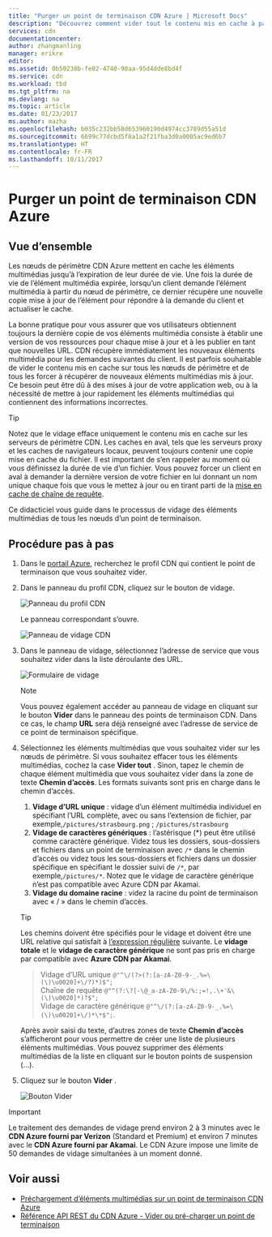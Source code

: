 ```yaml
---
title: "Purger un point de terminaison CDN Azure | Microsoft Docs"
description: "Découvrez comment vider tout le contenu mis en cache à partir d’un point de terminaison CDN Azure."
services: cdn
documentationcenter: 
author: zhangmanling
manager: erikre
editor: 
ms.assetid: 0b50230b-fe82-4740-90aa-95d4dde8bd4f
ms.service: cdn
ms.workload: tbd
ms.tgt_pltfrm: na
ms.devlang: na
ms.topic: article
ms.date: 01/23/2017
ms.author: mazha
ms.openlocfilehash: b035c232bb58d653960190d4974cc3789d55a51d
ms.sourcegitcommit: 6699c77dcbd5f8a1a2f21fba3d0a0005ac9ed6b7
ms.translationtype: HT
ms.contentlocale: fr-FR
ms.lasthandoff: 10/11/2017
---
```

# <a name="purge-an-azure-cdn-endpoint"></a>Purger un point de terminaison CDN Azure
## <a name="overview"></a>Vue d’ensemble
Les nœuds de périmètre CDN Azure mettent en cache les éléments multimédias jusqu’à l’expiration de leur durée de vie.  Une fois la durée de vie de l’élément multimédia expirée, lorsqu’un client demande l’élément multimédia à partir du nœud de périmètre, ce dernier récupère une nouvelle copie mise à jour de l’élément pour répondre à la demande du client et actualiser le cache.

La bonne pratique pour vous assurer que vos utilisateurs obtiennent toujours la dernière copie de vos éléments multimédia consiste à établir une version de vos ressources pour chaque mise à jour et à les publier en tant que nouvelles URL.  CDN récupère immédiatement les nouveaux éléments multimédia pour les demandes suivantes du client.  Il est parfois souhaitable de vider le contenu mis en cache sur tous les nœuds de périmètre et de tous les forcer à récupérer de nouveaux éléments multimédias mis à jour.  Ce besoin peut être dû à des mises à jour de votre application web, ou à la nécessité de mettre à jour rapidement les éléments multimédias qui contiennent des informations incorrectes.

> [!TIP]
> Notez que le vidage efface uniquement le contenu mis en cache sur les serveurs de périmètre CDN.  Les caches en aval, tels que les serveurs proxy et les caches de navigateurs locaux, peuvent toujours contenir une copie mise en cache du fichier.  Il est important de s’en rappeler au moment où vous définissez la durée de vie d’un fichier.  Vous pouvez forcer un client en aval à demander la dernière version de votre fichier en lui donnant un nom unique chaque fois que vous le mettez à jour ou en tirant parti de la [mise en cache de chaîne de requête](cdn-query-string.md).  
> 
> 

Ce didacticiel vous guide dans le processus de vidage des éléments multimédias de tous les nœuds d’un point de terminaison.

## <a name="walkthrough"></a>Procédure pas à pas
1. Dans le [portail Azure](https://portal.azure.com), recherchez le profil CDN qui contient le point de terminaison que vous souhaitez vider.
2. Dans le panneau du profil CDN, cliquez sur le bouton de vidage.
   
    ![Panneau du profil CDN](./media/cdn-purge-endpoint/cdn-profile-blade.png)
   
    Le panneau correspondant s’ouvre.
   
    ![Panneau de vidage CDN](./media/cdn-purge-endpoint/cdn-purge-blade.png)
3. Dans le panneau de vidage, sélectionnez l’adresse de service que vous souhaitez vider dans la liste déroulante des URL.
   
    ![Formulaire de vidage](./media/cdn-purge-endpoint/cdn-purge-form.png)
   
   > [!NOTE]
   > Vous pouvez également accéder au panneau de vidage en cliquant sur le bouton **Vider** dans le panneau des points de terminaison CDN.  Dans ce cas, le champ **URL** sera déjà renseigné avec l’adresse de service de ce point de terminaison spécifique.
   > 
   > 
4. Sélectionnez les éléments multimédias que vous souhaitez vider sur les nœuds de périmètre.  Si vous souhaitez effacer tous les éléments multimédias, cochez la case **Vider tout** .  Sinon, tapez le chemin de chaque élément multimédia que vous souhaitez vider dans la zone de texte **Chemin d’accès**. Les formats suivants sont pris en charge dans le chemin d’accès.
    1. **Vidage d’URL unique** : vidage d’un élément multimédia individuel en spécifiant l’URL complète, avec ou sans l’extension de fichier, par exemple,`/pictures/strasbourg.png` ; `/pictures/strasbourg`
    2. **Vidage de caractères génériques** : l’astérisque (\*) peut être utilisé comme caractère générique. Videz tous les dossiers, sous-dossiers et fichiers dans un point de terminaison avec `/*` dans le chemin d’accès ou videz tous les sous-dossiers et fichiers dans un dossier spécifique en spécifiant le dossier suivi de `/*`, par exemple,`/pictures/*`.  Notez que le vidage de caractère générique n’est pas compatible avec Azure CDN par Akamai. 
    3. **Vidage du domaine racine** : videz la racine du point de terminaison avec « / » dans le chemin d’accès.
   
   > [!TIP]
   > Les chemins doivent être spécifiés pour le vidage et doivent être une URL relative qui satisfait à [l’expression régulière](https://msdn.microsoft.com/library/az24scfc.aspx) suivante. Le **vidage totale** et le **vidage de caractère générique** ne sont pas pris en charge par compatible avec **Azure CDN par Akamai**.
   > > Vidage d’URL unique `@"^\/(?>(?:[a-zA-Z0-9-_.%=\(\)\u0020]+\/?)*)$";`  
   > > Chaîne de requête `@"^(?:\?[-\@_a-zA-Z0-9\/%:;=!,.\+'&\(\)\u0020]*)?$";`  
   > > Vidage de caractère générique `@"^\/(?:[a-zA-Z0-9-_.%=\(\)\u0020]+\/)*\*$";`. 
   > 
   > Après avoir saisi du texte, d’autres zones de texte **Chemin d’accès** s’afficheront pour vous permettre de créer une liste de plusieurs éléments multimédias.  Vous pouvez supprimer des éléments multimédias de la liste en cliquant sur le bouton points de suspension (...).
   > 
5. Cliquez sur le bouton **Vider** .
   
    ![Bouton Vider](./media/cdn-purge-endpoint/cdn-purge-button.png)

> [!IMPORTANT]
> Le traitement des demandes de vidage prend environ 2 à 3 minutes avec le **CDN Azure fourni par Verizon** (Standard et Premium) et environ 7 minutes avec le **CDN Azure fourni par Akamai**.  Le CDN Azure impose une limite de 50 demandes de vidage simultanées à un moment donné. 
> 
> 

## <a name="see-also"></a>Voir aussi
* [Préchargement d’éléments multimédias sur un point de terminaison CDN Azure](cdn-preload-endpoint.md)
* [Référence API REST du CDN Azure - Vider ou pré-charger un point de terminaison](https://msdn.microsoft.com/library/mt634451.aspx)

